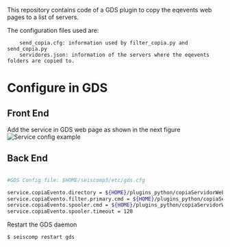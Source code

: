 This repository contains code of a GDS plugin to copy the eqevents web pages to a list of servers. 

The configuration files used are: 

        send_copia.cfg: information used by filter_copia.py and send_copia.py
        servidores.json: information of the servers where the eqevents folders are copied to. 
     
# Configure in GDS
## Front End
Add the service in GDS web page as shown in the next figure
![Service config example](https://github.com/awacero/copiaServidorWeb/raw/master/img/gds_copiaEvento.png)

## Back End

``` bash

#GDS Config file: $HOME/seiscomp3/etc/gds.cfg 

service.copiaEvento.directory = ${HOME}/plugins_python/copiaServidorWeb
service.copiaEvento.filter.primary.cmd = ${HOME}/plugins_python/copiaServidorWeb/filter_copia.py
service.copiaEvento.spooler.cmd = ${HOME}/plugins_python/copiaServidorWeb/send_copia.py
service.copiaEvento.spooler.timeout = 120

```

Restart the GDS daemon

```
$ seiscomp restart gds 
```
